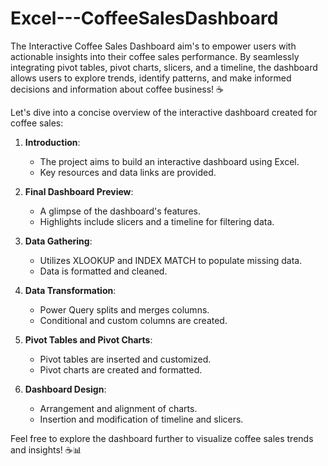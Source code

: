 # Excel---CoffeeSalesDashboard
The Interactive Coffee Sales Dashboard  aim's to empower users with actionable insights into their coffee sales performance. By seamlessly integrating pivot tables, pivot charts, slicers, and a timeline, the dashboard allows users to explore trends, identify patterns, and make informed decisions and information about coffee business! ☕

 Let's dive into a concise overview of the interactive dashboard created for coffee sales:

1. **Introduction**:
   - The project aims to build an interactive dashboard using Excel.
   - Key resources and data links are provided.

2. **Final Dashboard Preview**:
   - A glimpse of the dashboard's features.
   - Highlights include slicers and a timeline for filtering data.

3. **Data Gathering**:
   - Utilizes XLOOKUP and INDEX MATCH to populate missing data.
   - Data is formatted and cleaned.

4. **Data Transformation**:
   - Power Query splits and merges columns.
   - Conditional and custom columns are created.

5. **Pivot Tables and Pivot Charts**:
   - Pivot tables are inserted and customized.
   - Pivot charts are created and formatted.

6. **Dashboard Design**:
   - Arrangement and alignment of charts.
   - Insertion and modification of timeline and slicers.

Feel free to explore the dashboard further to visualize coffee sales trends and insights! ☕📊
